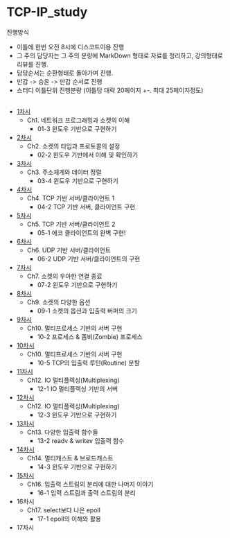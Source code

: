 # TCP-IP_study

진행방식
- 이틀에 한번 오전 8시에 디스코드이용 진행
- 그 주의 담당자는 그 주의 분량에 MarkDown 형태로 자료를 정리하고, 강의형태로 리뷰를 진행.
- 담당순서는 순환형태로 돌아가며 진행.
- 만갑 -> 승윤 -> 만갑 순서로 진행
- 스터디 이틀단위 진행분량 (이틀당 대략 20페이지 +-. 최대 25페이지정도)


## 

- [1차시](https://github.com/sy1909/TCP-IP_study/issues/2)
  - Ch1. 네트워크 프로그래밍과 소켓의 이해
    - 01-3 윈도우 기반으로 구현하기
- [2차시](https://github.com/sy1909/TCP-IP_study/issues/3)
  - Ch2. 소켓의 타입과 프로토콜의 설정
    - 02-2 윈도우 기반에서 이해 및 확인하기
- [3차시](https://github.com/sy1909/TCP-IP_study/issues/4)
  - Ch3. 주소체계와 데이터 정렬
    - 03-4 윈도우 기반으로 구현하기
- [4차시](https://github.com/sy1909/TCP-IP_study/issues/5)
  - Ch4. TCP 기반 서버/클라이언트 1
    - 04-2 TCP 기반 서버, 클라이언트 구현
- [5차시](https://github.com/sy1909/TCP-IP_study/issues/6)
  - Ch5. TCP 기반 서버/클라이언트 2
    - 05-1 에코 클라이언트의 완벽 구현!
- [6차시](https://github.com/sy1909/TCP-IP_study/issues/7)
  - Ch6. UDP 기반 서버/클라이언트
    - 06-2 UDP 기반 서버/클라이언트의 구현
- [7차시](https://github.com/sy1909/TCP-IP_study/issues/8)
  - Ch7. 소켓의 우아한 연결 종료
    - 07-2 윈도우 기반으로 구현하기
- [8차시](https://github.com/sy1909/TCP-IP_study/issues/9)
  - Ch9. 소켓의 다양한 옵션
    - 09-1 소켓의 옵션과 입출력 버퍼의 크기
- [9차시](https://github.com/sy1909/TCP-IP_study/issues/10)
  - Ch10. 멀티프로세스 기반의 서버 구현
    - 10-2 프로세스 & 좀비(Zombie) 프로세스
- [10차시](https://github.com/sy1909/TCP-IP_study/issues/11)
  - Ch10. 멀티프로세스 기반의 서버 구현
    - 10-5 TCP의 입출력 루틴(Routine) 분할
- [11차시](https://github.com/sy1909/TCP-IP_study/issues/12)
  - Ch12. IO 멀티플렉싱(Multiplexing)
    - 12-1 IO 멀티플렉싱 기반의 서버
- [12차시](https://github.com/sy1909/TCP-IP_study/issues/13)
  - Ch12. IO 멀티플렉싱(Multiplexing)
    - 12-3 윈도우 기반으로 구현하기
- [13차시](https://github.com/sy1909/TCP-IP_study/issues/14)
  - Ch13. 다양한 입출력 함수들
    - 13-2 readv & writev 입출력 함수
- [14차시](https://github.com/sy1909/TCP-IP_study/issues/15)
  - Ch14. 멀티캐스트 & 브로드캐스트
    - 14-3 윈도우 기반으로 구현하기
- [15차시](https://github.com/sy1909/TCP-IP_study/issues/16)
  - Ch16. 입출력 스트림의 분리에 대한 나머지 이야기
    - 16-1 입력 스트림과 출력 스트림의 분리
- 16차시
  - Ch17. select보다 나은 epoll
    - 17-1 epoll의 이해와 활용
- 17차시
